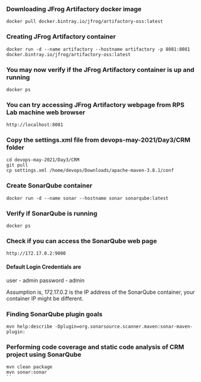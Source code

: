 ### Downloading JFrog Artifactory docker image
```
docker pull docker.bintray.io/jfrog/artifactory-oss:latest
```

### Creating JFrog Artifactory container
```
docker run -d --name artifactory --hostname artifactory -p 8081:8081 docker.bintray.io/jfrog/artifactory-oss:latest
```

### You may now verify if the JFrog Artifactory container is up and running
```
docker ps
```

### You can try accessing JFrog Artifactory webpage from RPS Lab machine web browser
```
http://localhost:8081
```

### Copy the settings.xml file from devops-may-2021/Day3/CRM folder
```
cd devops-may-2021/Day3/CRM
git pull
cp settings.xml /home/devops/Downloads/apache-maven-3.8.1/conf
```
### Create SonarQube container
```
docker run -d --name sonar --hostname sonar sonarqube:latest
```

### Verify if SonarQube is running
```
docker ps
```

### Check if you can access the SonarQube web page
```
http://172.17.0.2:9000
```
#### Default Login Credentials are
user - admin
password - admin

Assumption is, 172.17.0.2 is the IP address of the SonarQube container, your container IP might be different.

### Finding SonarQube plugin goals
```
mvn help:describe -Dplugin=org.sonarsource.scanner.maven:sonar-maven-plugin:
```
### Performing code coverage and static code analysis of CRM project using SonarQube
```
mvn clean package
mvn sonar:sonar
``
